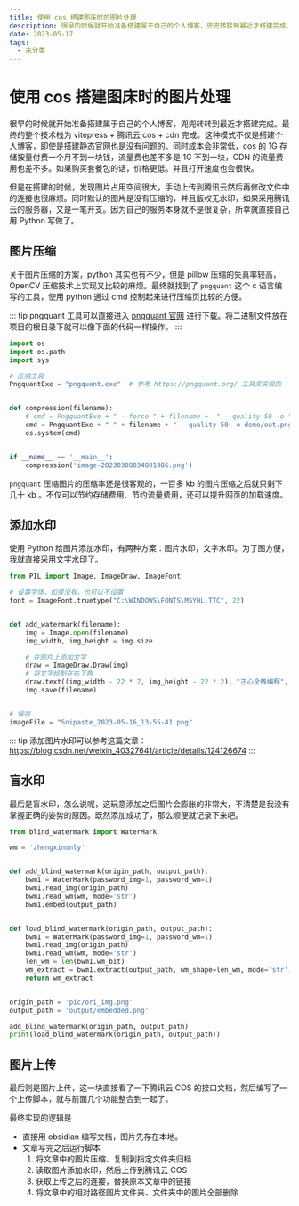```yaml
---
title: 使用 cos 搭建图床时的图片处理
description: 很早的时候就开始准备搭建属于自己的个人博客，兜兜转转到最近才搭建完成。最终的整个技术栈为 vitepress + 腾讯云 cos + cdn 完成。这种模式不仅是搭建个人博客，即使是搭建静态官网也是没有问题的，同时成本会非常低。
date: 2023-05-17
tags:
  - 未分类
---
```


# 使用 cos 搭建图床时的图片处理

很早的时候就开始准备搭建属于自己的个人博客，兜兜转转到最近才搭建完成。最终的整个技术栈为 vitepress + 腾讯云 cos + cdn
完成。这种模式不仅是搭建个人博客，即使是搭建静态官网也是没有问题的。同时成本会非常低，cos 的 1G
存储按量付费一个月不到一块钱，流量费也差不多是 1G 不到一块，CDN 的流量费用也差不多。如果购买套餐包的话，价格更低。并且打开速度也会很快。

但是在搭建的时候，发现图片占用空间很大，手动上传到腾讯云然后再修改文件中的连接也很麻烦。同时默认的图片是没有压缩的，并且版权无水印，如果采用腾讯云的服务器，又是一笔开支。因为自己的服务本身就不是很复杂，所幸就直接自己用
Python 写做了。

## 图片压缩

关于图片压缩的方案，python 其实也有不少，但是 pillow 压缩的失真率较高，OpenCV
压缩技术上实现又比较的麻烦。最终就找到了 `pngquant` 这个 c 语言编写的工具，使用 python 通过 cmd 控制起来进行压缩页比较的方便。

::: tip
pngquant 工具可以直接进入 [pngquant 官网](https://pngquant.org/) 进行下载。将二进制文件放在项目的根目录下就可以像下面的代码一样操作。
:::

```python
import os
import os.path
import sys

# 压缩工具
PngquantExe = "pngquant.exe"  # 参考 https://pngquant.org/ 工具来实现的


def compression(filename):
    # cmd = PngquantExe + " --force " + filename +  " --quality 50 -o " + filename # 压缩50%的质量，直接覆盖压缩至源文件
    cmd = PngquantExe + " " + filename + " --quality 50 -o demo/out.png"  # 压缩 50% 的质量，输出图片名称为 out.png
    os.system(cmd)


if __name__ == '__main__':
    compression('image-20230308034801986.png')
```

`pngquant` 压缩图片的压缩率还是很客观的，一百多 kb 的图片压缩之后就只剩下几十 kb 。不仅可以节约存储费用、节约流量费用，还可以提升网页的加载速度。

## 添加水印

使用 Python 给图片添加水印，有两种方案：图片水印，文字水印。为了图方便，我就直接采用文字水印了。

```python
from PIL import Image, ImageDraw, ImageFont

# 设置字体，如果没有，也可以不设置
font = ImageFont.truetype("C:\WINDOWS\FONTS\MSYHL.TTC", 22)


def add_watermark(filename):
    img = Image.open(filename)
    img_width, img_height = img.size

    # 在图片上添加文字
    draw = ImageDraw.Draw(img)
    # 将文字绘制在右下角
    draw.text((img_width - 22 * 7, img_height - 22 * 2), "正心全栈编程", (188, 192, 191), font=font)
    img.save(filename)


# 保存
imageFile = "Snipaste_2023-05-16_13-55-41.png"

```

::: tip
添加图片水印可以参考这篇文章：https://blog.csdn.net/weixin_40327641/article/details/124126674
:::

## 盲水印

最后是盲水印，怎么说呢，这玩意添加之后图片会膨胀的非常大，不清楚是我没有掌握正确的姿势的原因。既然添加成功了，那么顺便就记录下来吧。

```python
from blind_watermark import WaterMark

wm = 'zhengxinonly'


def add_blind_watermark(origin_path, output_path):
    bwm1 = WaterMark(password_img=1, password_wm=1)
    bwm1.read_img(origin_path)
    bwm1.read_wm(wm, mode='str')
    bwm1.embed(output_path)


def load_blind_watermark(origin_path, output_path):
    bwm1 = WaterMark(password_img=1, password_wm=1)
    bwm1.read_img(origin_path)
    bwm1.read_wm(wm, mode='str')
    len_wm = len(bwm1.wm_bit)
    wm_extract = bwm1.extract(output_path, wm_shape=len_wm, mode='str')
    return wm_extract


origin_path = 'pic/ori_img.png'
output_path = 'output/embedded.png'

add_blind_watermark(origin_path, output_path)
print(load_blind_watermark(origin_path, output_path))
```

## 图片上传

最后则是图片上传，这一块直接看了一下腾讯云 COS 的接口文档，然后编写了一个上传脚本，就与前面几个功能整合到一起了。

最终实现的逻辑是

+ 直接用 obsidian 编写文档，图片先存在本地。
+ 文章写完之后运行脚本
    1. 将文章中的图片压缩、复制到指定文件夹归档
    2. 读取图片添加水印，然后上传到腾讯云 COS
    3. 获取上传之后的连接，替换原本文章中的链接
    4. 将文章中的相对路径图片文件夹、文件夹中的图片全部删除